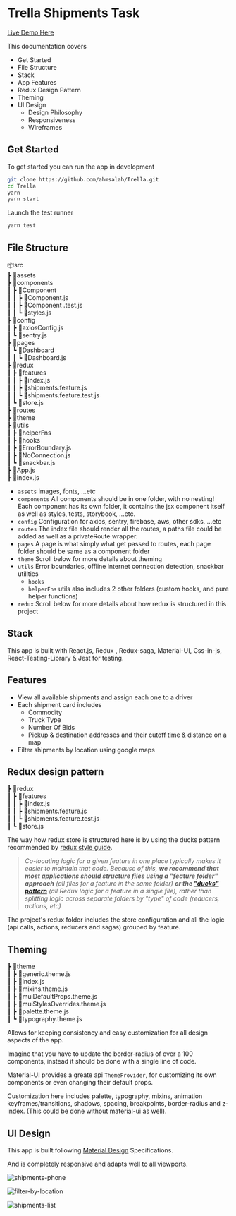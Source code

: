 # Trella Shipments Task

[Live Demo Here](https://trella-shipments.firebaseapp.com/)

This documentation covers

- Get Started
- File Structure
- Stack
- App Features
- Redux Design Pattern
- Theming
- UI Design
  - Design Philosophy
  - Responsiveness
  - Wireframes

## Get Started

To get started you can run the app in development

```sh
git clone https://github.com/ahmsalah/Trella.git
cd Trella
yarn
yarn start
```

Launch the test runner

```sh
yarn test
```

## File Structure

📦src  
 ┣ 📂assets  
 ┣ 📂components  
 ┃ ┣ 📂Component  
 ┃ ┃ ┣ 📜Component.js  
 ┃ ┃ ┣ 📜Component .test.js  
 ┃ ┃ ┗ 📜styles.js  
 ┣ 📂config  
 ┃ ┣ 📜axiosConfig.js  
 ┃ ┗ 📜sentry.js  
 ┣ 📂pages  
 ┃ ┗ 📂Dashboard  
 ┃ ┃ ┗ 📜Dashboard.js  
 ┣ 📂redux  
 ┃ ┣ 📂features  
 ┃ ┃ ┣ 📜index.js  
 ┃ ┃ ┣ 📜shipments.feature.js  
 ┃ ┃ ┗ 📜shipments.feature.test.js  
 ┃ ┗ 📜store.js  
 ┣ 📂routes  
 ┣ 📂theme  
 ┣ 📂utils  
 ┃ ┣ 📂helperFns  
 ┃ ┣ 📂hooks  
 ┃ ┣ 📜ErrorBoundary.js  
 ┃ ┣ 📜NoConnection.js  
 ┃ ┗ 📜snackbar.js  
 ┣ 📜App.js  
 ┣ 📜index.js

- `assets`
  images, fonts, ...etc
- `components`
  All components should be in one folder, with no nesting!
  Each component has its own folder, it contains the jsx component itself as well as styles, tests, storybook, ...etc.
- `config`
  Configuration for axios, sentry, firebase, aws, other sdks, ...etc
- `routes`
  The index file should render all the routes, a paths file could be added as well as a privateRoute wrapper.
- `pages`
  A page is what simply what get passed to routes, each page folder should be same as a component folder
- `theme`
  Scroll below for more details about theming
- `utils`
  Error boundaries, offline internet connection detection, snackbar utilities
  - `hooks`
  - `helperFns`
    utils also includes 2 other folders (custom hooks, and pure helper functions)
- `redux`
  Scroll below for more details about how redux is structured in this project

## Stack

This app is built with React.js, Redux , Redux-saga, Material-UI, Css-in-js, React-Testing-Library & Jest for testing.

## Features

- View all available shipments and assign each one to a driver
- Each shipment card includes
  - Commodity
  - Truck Type
  - Number Of Bids
  - Pickup & destination addresses and their cutoff time & distance on a map
- Filter shipments by location using google maps

## Redux design pattern

┣ 📂redux  
 ┃ ┣ 📂features  
 ┃ ┃ ┣ 📜index.js  
 ┃ ┃ ┣ 📜shipments.feature.js  
 ┃ ┃ ┗ 📜shipments.feature.test.js  
 ┃ ┗ 📜store.js

The way how redux store is structured here is by using the ducks pattern recommended by [redux style guide](https://redux.js.org/style-guide/style-guide#structure-files-as-feature-folders-or-ducks).

> _Co-locating logic for a given feature in one place typically makes it easier to maintain that code. Because of this, **we recommend that most applications should structure files using a "feature folder" approach** (all files for a feature in the same folder) **or the ["ducks" pattern](https://github.com/erikras/ducks-modular-redux)** (all Redux logic for a feature in a single file), rather than splitting logic across separate folders by "type" of code (reducers, actions, etc)_

The project's redux folder includes the store configuration and all the logic (api calls, actions, reducers and sagas) grouped by feature.

## Theming

┣ 📂theme  
 ┃ ┣ 📜generic.theme.js  
 ┃ ┣ 📜index.js  
 ┃ ┣ 📜mixins.theme.js  
 ┃ ┣ 📜muiDefaultProps.theme.js  
 ┃ ┣ 📜muiStylesOverrides.theme.js  
 ┃ ┣ 📜palette.theme.js  
 ┃ ┗ 📜typography.theme.js

Allows for keeping consistency and easy customization for all design aspects of the app.

Imagine that you have to update the border-radius of over a 100 components, instead it should be done with a single line of code.

Material-UI provides a greate api `ThemeProvider`, for customizing its own components or even changing their default props.

Customization here includes palette, typography, mixins, animation keyframes/transitions, shadows, spacing, breakpoints, border-radius and z-index. (This could be done without material-ui as well).

## UI Design

This app is built following [Material Design](https://material.io/design/introduction) Specifications.

And is completely responsive and adapts well to all viewports.

![shipments-phone](https://i.imgur.com/tyus0Em.png 'shipments-phone')

![filter-by-location](https://i.imgur.com/Jts0oSo.png 'filter-by-location')

![shipments-list](https://i.imgur.com/S8I7ote.png 'shipments-list')
